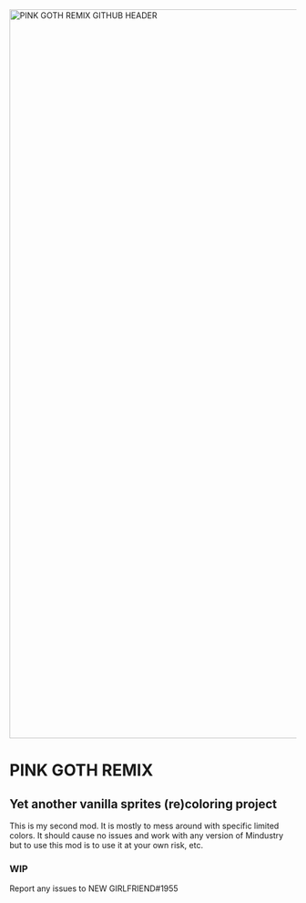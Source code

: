 <img src="pgr-header.png" width="1280px" alt="PINK GOTH REMIX GITHUB HEADER">

# PINK GOTH REMIX
## Yet another vanilla sprites (re)coloring project

This is my second mod. It is mostly to mess around with specific limited colors. It should cause no issues and work with any version of Mindustry but to use this mod is to use it at your own risk, etc.

### WIP

Report any issues to NEW GIRLFRIEND#1955

